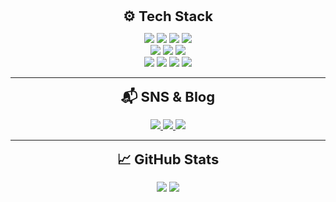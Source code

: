 
<!-- 기술 스택 -->
<div align="center">

  <strong style="font-size: 22px;">⚙️ Tech Stack</strong>
  
  <p>
    <!-- 백엔드 -->
    <img src="https://img.shields.io/badge/Java-000000?style=for-the-badge&logo=java&logoColor=white" />
    <img src="https://img.shields.io/badge/Spring Boot-000000?style=for-the-badge&logo=springboot&logoColor=white" />
    <img src="https://img.shields.io/badge/JPA-000000?style=for-the-badge&logo=spring&logoColor=white" />
    <img src="https://img.shields.io/badge/MySQL-000000?style=for-the-badge&logo=mysql&logoColor=white" />
    <br>
    <!-- DevOps -->
    <img src="https://img.shields.io/badge/Docker-000000?style=for-the-badge&logo=docker&logoColor=white" />
    <img src="https://img.shields.io/badge/Kubernetes-000000?style=for-the-badge&logo=kubernetes&logoColor=white" />
    <img src="https://img.shields.io/badge/AWS-000000?style=for-the-badge&logo=amazonaws&logoColor=white" />
    <br>
    <!-- 프론트엔드 -->
    <img src="https://img.shields.io/badge/HTML5-000000?style=for-the-badge&logo=html5&logoColor=white" />
    <img src="https://img.shields.io/badge/CSS3-000000?style=for-the-badge&logo=css3&logoColor=white" />
    <img src="https://img.shields.io/badge/JavaScript-000000?style=for-the-badge&logo=javascript&logoColor=white" />
    <img src="https://img.shields.io/badge/React-000000?style=for-the-badge&logo=react&logoColor=white" />
  </p>
</div>

---

<!-- SNS & 블로그 -->
<div align="center">
  <strong style="font-size: 22px;">📬 SNS & Blog</strong>
  <p>
    <a href="mailto:ffjjo0310@gmail.com" target="_blank">
      <img src="https://img.shields.io/badge/Gmail-000000?style=for-the-badge&logo=gmail&logoColor=white" />
    </a>
    <a href="https://wnsgud0310.tistory.com/" target="_blank">
      <img src="https://img.shields.io/badge/Tistory-000000?style=for-the-badge&logo=tistory&logoColor=white" />
    </a>
    <a href="https://www.instagram.com/wnsgud_00" target="_blank">
      <img src="https://img.shields.io/badge/Instagram-000000?style=for-the-badge&logo=instagram&logoColor=white" />
    </a>
  </p>
</div>

---

<!-- GitHub 통계 -->
<div align="center">
  <strong style="font-size: 22px;">📈 GitHub Stats</strong>
  <p>
    <img src="https://github-readme-stats.vercel.app/api?username=wnsgud0310&show_icons=true&theme=graywhite&hide_title=true" />
    <img src="https://github-readme-streak-stats.herokuapp.com?user=wnsgud0310&theme=graywhite&hide_border=false" />
  </p>
</div>
